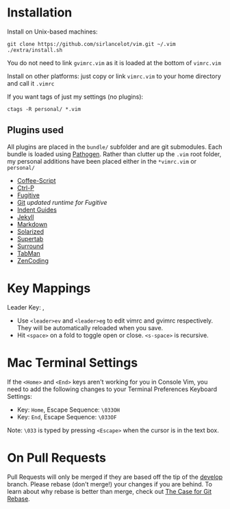 # Installation

Install on Unix-based machines:

    git clone https://github.com/sirlancelot/vim.git ~/.vim
    ./extra/install.sh

You do not need to link `gvimrc.vim` as it is loaded at the bottom of `vimrc.vim`

Install on other platforms: just copy or link `vimrc.vim` to your
home directory and call it `.vimrc`

If you want tags of just my settings (no plugins):

    ctags -R personal/ *.vim

## Plugins used

All plugins are placed in the `bundle/` subfolder and are git submodules. Each
bundle is loaded using [Pathogen][]. Rather than clutter up the `.vim` root
folder, my personal additions have been placed either in the `*vimrc.vim` or
`personal/`

  - [Coffee-Script](https://github.com/kchmck/vim-coffee-script)
  - [Ctrl-P](https://github.com/kien/ctrlp.vim)
  - [Fugitive](https://github.com/tpope/vim-fugitive)
  - [Git](https://github.com/tpope/vim-git) *updated runtime for Fugitive*
  - [Indent Guides](https://github.com/nathanaelkane/vim-indent-guides)
  - [Jekyll](https://github.com/csexton/jekyll.vim)
  - [Markdown](https://github.com/tpope/vim-markdown.git)
  - [Solarized](https://github.com/altercation/vim-colors-solarized) 
  - [Supertab](https://github.com/ervandew/supertab)
  - [Surround](https://github.com/tpope/vim-surround)
  - [TabMan](https://github.com/kien/tabman.vim)
  - [ZenCoding](https://github.com/mattn/zencoding-vim)

  [Pathogen]: https://github.com/tpope/vim-pathogen

# Key Mappings

Leader Key: ,

  - Use `<leader>ev` and `<leader>eg` to edit vimrc and gvimrc respectively.
    They will be automatically reloaded when you save.
  - Hit `<space>` on a fold to toggle open or close. `<s-space>` is recursive.

# Mac Terminal Settings

If the `<Home>` and `<End>` keys aren't working for you in Console Vim, you need to
add the following changes to your Terminal Preferences Keyboard Settings:

  - Key: `Home`, Escape Sequence: `\033OH`
  - Key: `End`, Escape Sequence: `\033OF`

Note: `\033` is typed by pressing `<Escape>` when the cursor is in the text box.

# On Pull Requests

Pull Requests will only be merged if they are based off the tip of the
[develop][] branch. Please rebase (don't merge!) your changes if you are behind.
To learn about why rebase is better than merge, check out [The Case for Git
Rebase][rebase].

  [develop]: /sirlancelot/vim/tree/develop
  [rebase]: http://darwinweb.net/articles/the-case-for-git-rebase
